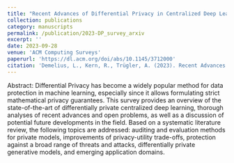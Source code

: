 ```yaml
---
title: "Recent Advances of Differential Privacy in Centralized Deep Learning: A Systematic Survey"
collection: publications
category: manuscripts
permalink: /publication/2023-DP_survey_arxiv
excerpt: ''
date: 2023-09-28
venue: 'ACM Computing Surveys'
paperurl: 'https://dl.acm.org/doi/abs/10.1145/3712000'
citation: 'Demelius, L., Kern, R., Trügler, A. (2023). Recent Advances of Differential Privacy in Centralized Deep Learning: A Systematic Survey. arXiv preprint arXiv:2309.16398.'
---
```


Abstract: Differential Privacy has become a widely popular method for data protection in machine learning, especially since it allows formulating strict mathematical privacy guarantees. This survey provides an overview of the state-of-the-art of differentially private centralized deep learning, thorough analyses of recent advances and open problems, as well as a discussion of potential future developments in the field. Based on a systematic literature review, the following topics are addressed: auditing and evaluation methods for private models, improvements of privacy-utility trade-offs, protection against a broad range of threats and attacks, differentially private generative models, and emerging application domains. 